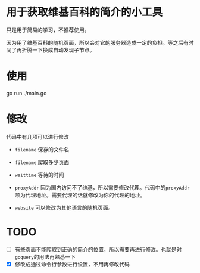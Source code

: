 # 用于获取维基百科的简介的小工具
只是用于简易的学习，不推荐使用。

因为用了维基百科的随机页面，所以会对它的服务器造成一定的负担。等之后有时间了再折腾一下换成自动发现子节点。

# 使用
go run ./main.go

# 修改
代码中有几项可以进行修改
- `filename`
保存的文件名

- `filename`
爬取多少页面

- `waittime`
等待的时间

- `proxyAddr`
因为国内访问不了维基，所以需要修改代理。代码中的`proxyAddr`项为代理地址。需要代理的话就修改为你的代理的地址。

- `website`
可以修改为其他语言的随机页面。

# TODO
- [ ] 有些页面不能爬取到正确的简介的位置，所以需要再进行修改。也就是对`goquery`的用法再熟悉一下
- [x] 修改成通过命令行参数进行设置，不用再修改代码